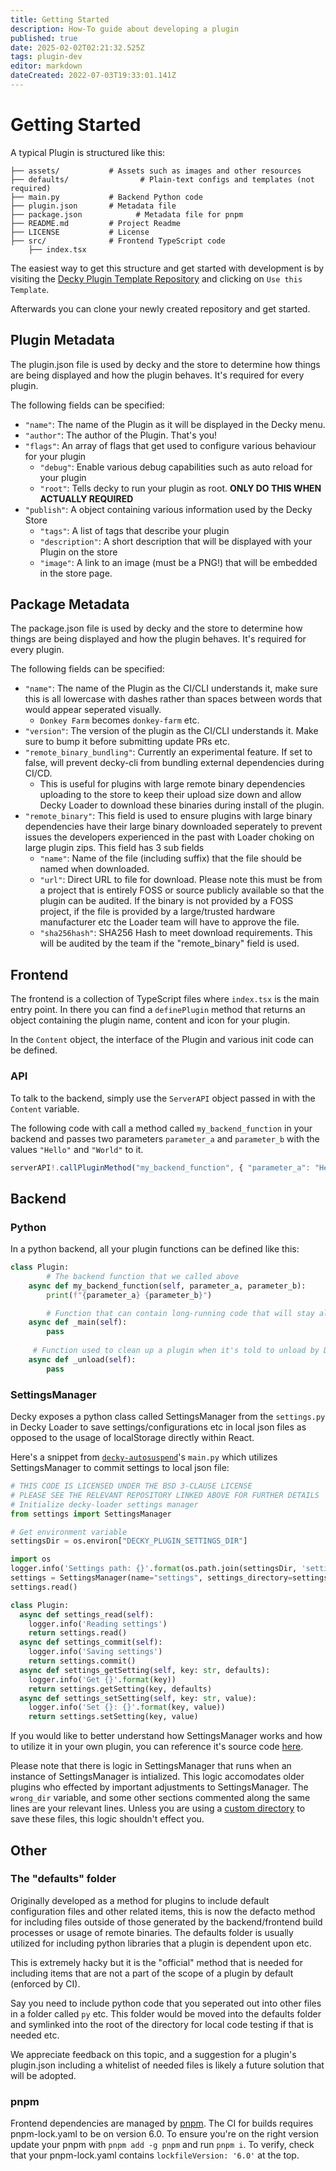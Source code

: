 ```yaml
---
title: Getting Started
description: How-To guide about developing a plugin
published: true
date: 2025-02-02T02:21:32.525Z
tags: plugin-dev
editor: markdown
dateCreated: 2022-07-03T19:33:01.141Z
---
```


# Getting Started

A typical Plugin is structured like this: 

```
├── assets/           # Assets such as images and other resources
├── defaults/				 # Plain-text configs and templates (not required)
├── main.py           # Backend Python code
├── plugin.json       # Metadata file
├── package.json			# Metadata file for pnpm
├── README.md         # Project Readme
├── LICENSE           # License
├── src/              # Frontend TypeScript code
    ├── index.tsx
```

The easiest way to get this structure and get started with development is by visiting the [Decky Plugin Template Repository](https://github.com/SteamDeckHomebrew/decky-plugin-template) and clicking on `Use this Template`.

Afterwards you can clone your newly created repository and get started.

## Plugin Metadata

The plugin.json file is used by decky and the store to determine how things are being displayed and how the plugin behaves. It's required for every plugin.

The following fields can be specified:
- `"name"`: The name of the Plugin as it will be displayed in the Decky menu.
- `"author"`: The author of the Plugin. That's you!
- `"flags"`: An array of flags that get used to configure various behaviour for your plugin
    - `"debug"`: Enable various debug capabilities such as auto reload for your plugin
    - `"root"`: Tells decky to run your plugin as root. **ONLY DO THIS WHEN ACTUALLY REQUIRED**
- `"publish"`: A object containing various information used by the Decky Store
    - `"tags"`: A list of tags that describe your plugin
    - `"description"`: A short description that will be displayed with your Plugin on the store
    - `"image"`: A link to an image (must be a PNG!) that will be embedded in the store page.
    
## Package Metadata

The package.json file is used by decky and the store to determine how things are being displayed and how the plugin behaves. It's required for every plugin.

The following fields can be specified:
- `"name"`: The name of the Plugin as the CI/CLI understands it, make sure this is all lowercase with dashes rather than spaces between words that would appear seperated visually.
  - `Donkey Farm` becomes `donkey-farm` etc.
- `"version"`: The version of the plugin as the CI/CLI understands it. Make sure to bump it before submitting update PRs etc.
- `"remote_binary_bundling"`: Currently an experimental feature. If set to false, will prevent decky-cli from bundling external dependencies during CI/CD.
  - This is useful for plugins with large remote binary dependencies uploading to the store to keep their upload size down and allow Decky Loader to download these binaries during install of the plugin.
- `"remote_binary"`: This field is used to ensure plugins with large binary dependencies have their large binary downloaded seperately to prevent issues the developers experienced in the past with Loader choking on large plugin zips. This field has 3 sub fields
  - `"name"`: Name of the file (including suffix) that the file should be named when downloaded.
  - `"url"`: Direct URL to file for download. Please note this must be from a project that is entirely FOSS or source publicly available so that the plugin can be audited. If the binary is not provided by a FOSS project, if the file is provided by a large/trusted hardware manufacturer etc the Loader team will have to approve the file.
  - `"sha256hash"`: SHA256 Hash to meet download requirements. This will be audited by the team if the "remote_binary" field is used.
    
## Frontend

The frontend is a collection of TypeScript files where `index.tsx` is the main entry point.
In there you can find a `definePlugin` method that returns an object containing the plugin name, content and icon for your plugin.

In the `Content` object, the interface of the Plugin and various init code can be defined.

### API

To talk to the backend, simply use the `ServerAPI` object passed in with the `Content` variable.

The following code with call a method called `my_backend_function` in your backend and passes two parameters `parameter_a` and `parameter_b` with the values `"Hello"` and `"World"` to it.
```ts
serverAPI!.callPluginMethod("my_backend_function", { "parameter_a": "Hello", "parameter_b": "World" });
```

## Backend

### Python

In a python backend, all your plugin functions can be defined like this:
```python
class Plugin:
		# The backend function that we called above
    async def my_backend_function(self, parameter_a, parameter_b):
        print(f"{parameter_a} {parameter_b}")

		# Function that can contain long-running code that will stay alive for the entire duration of your plugin
    async def _main(self):
        pass
        
     # Function used to clean up a plugin when it's told to unload by Decky-Loader
    async def _unload(self):
        pass

```

### SettingsManager

Decky exposes a python class called SettingsManager from the ``settings.py`` in Decky Loader to save settings/configurations etc in local json files as opposed to the usage of localStorage directly within React.

Here's a snippet from [``decky-autosuspend``](https://github.com/jurassicplayer/decky-autosuspend/blob/main/main.py)'s ``main.py`` which utilizes SettingsManager to commit settings to local json file:
```py
# THIS CODE IS LICENSED UNDER THE BSD 3-CLAUSE LICENSE
# PLEASE SEE THE RELEVANT REPOSITORY LINKED ABOVE FOR FURTHER DETAILS
# Initialize decky-loader settings manager
from settings import SettingsManager

# Get environment variable
settingsDir = os.environ["DECKY_PLUGIN_SETTINGS_DIR"]

import os
logger.info('Settings path: {}'.format(os.path.join(settingsDir, 'settings.json'))
settings = SettingsManager(name="settings", settings_directory=settingsDir)
settings.read()

class Plugin:
  async def settings_read(self):
    logger.info('Reading settings')
    return settings.read()
  async def settings_commit(self):
    logger.info('Saving settings')
    return settings.commit()
  async def settings_getSetting(self, key: str, defaults):
    logger.info('Get {}'.format(key))
    return settings.getSetting(key, defaults)
  async def settings_setSetting(self, key: str, value):
    logger.info('Set {}: {}'.format(key, value))
    return settings.setSetting(key, value)
```

If you would like to better understand how SettingsManager works and how to utilize it in your own plugin, you can reference it's source code [here](https://github.com/SteamDeckHomebrew/decky-loader/blob/main/backend/settings.py).

Please note that there is logic in SettingsManager that runs when an instance of SettingsManager is intialized. This logic accomodates older plugins who effected by important adjustments to SettingsManager. The ``wrong_dir`` variable, and some other sections commented along the same lines are your relevant lines. Unless you are using a [custom directory](https://github.com/SteamDeckHomebrew/decky-loader/blob/main/backend/settings.py#L9) to save these files, this logic shouldn't effect you.


## Other

### The "defaults" folder

Originally developed as a method for plugins to include default configuration files and other related items, this is now the defacto method for including files outside of those generated by the backend/frontend build processes or usage of remote binaries. The defaults folder is usually utilized  for including python libraries that a plugin is dependent upon etc.

This is extremely hacky but it is the "official" method that is needed for including items that are not a part of the scope of a plugin by default (enforced by CI).

Say you need to include python code that you seperated out into other files in a folder called ``py`` etc. This folder would be moved into the defaults folder and symlinked into the root of the directory for local code testing if that is needed etc.

We appreciate feedback on this topic, and a suggestion for a plugin's plugin.json including a whitelist of needed files is likely a future solution that will be adopted.

### pnpm
Frontend dependencies are managed by [pnpm](https://pnpm.io/). The CI for builds requires pnpm-lock.yaml to be on version 6.0. To ensure you're on the right version update your pnpm with `pnpm add -g pnpm` and run `pnpm i`. To verify, check that your pnpm-lock.yaml contains `lockfileVersion: '6.0'` at the top.
